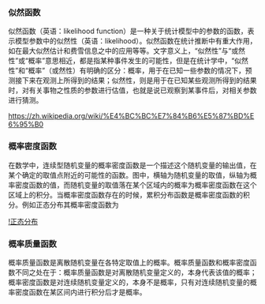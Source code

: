 ### 似然函数

似然函数（英语：likelihood function）是一种关于统计模型中的参数的函数，表示模型参数中的似然性（英语：likelihood）。似然函数在统计推断中有重大作用，如在最大似然估计和费雪信息之中的应用等等。文字意义上，“似然性”与“或然性”或“概率”意思相近，都是指某种事件发生的可能性，但是在统计学中，“似然性”和“概率”（或然性）有明确的区分：概率，用于在已知一些参数的情况下，预测接下来在观测上所得到的结果；似然性，则是用于在已知某些观测所得到的结果时，对有关事物之性质的参数进行估值，也就是说已观察到某事件后，对相关参数进行猜测。

https://zh.wikipedia.org/wiki/%E4%BC%BC%E7%84%B6%E5%87%BD%E6%95%B0

### 概率密度函数

在数学中，连续型随机变量的概率密度函数是一个描述这个随机变量的输出值，在某个确定的取值点附近的可能性的函数。图中，横轴为随机变量的取值，纵轴为概率密度函数的值，而随机变量的取值落在某个区域内的概率为概率密度函数在这个区域上的积分。当概率密度函数存在的时候，累积分布函数是概率密度函数的积分。例如正态分布其概率密度函数为

[!正态分布](./img/ng.svg)

### 概率质量函数

概率质量函数是离散随机变量在各特定取值上的概率。概率质量函数和概率密度函数不同之处在于：概率质量函数是对离散随机变量定义的，本身代表该值的概率；概率密度函数是对连续随机变量定义的，本身不是概率，只有对连续随机变量的概率密度函数在某区间内进行积分后才是概率。